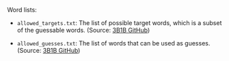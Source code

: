 Word lists:

- `allowed_targets.txt`: The list of possible target words, which is a subset of the guessable words. (Source: [3B1B GitHub](https://github.com/3b1b/videos/blob/master/_2022/wordle/data/possible_words.txt))

- `allowed_guesses.txt`: The list of words that can be used as guesses. (Source: [3B1B GitHub](https://github.com/3b1b/videos/blob/master/_2022/wordle/data/allowed_words.txt))

